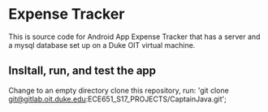 # Expense Tracker
This is source code for Android App Expense Tracker that has a server and a mysql database set up on a Duke OIT virtual machine.

## Insltall, run, and test the app
Change to an empty directory clone this repository, run:
'git clone git@gitlab.oit.duke.edu:ECE651_S17_PROJECTS/CaptainJava.git';  